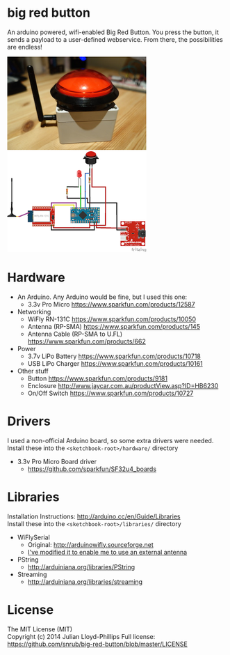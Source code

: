 big red button
==============

An arduino powered, wifi-enabled Big Red Button. You press the button, it sends a payload to a user-defined webservice. From there, the possibilities are endless!

![Button](https://github.com/snrub/big-red-button/raw/master/button.jpg) 
![Schematics - small](https://github.com/snrub/big-red-button/raw/master/schematics/BigRedButton_sml.png)

# Hardware

  * An Arduino. Any Arduino would be fine, but I used this one:
    * 3.3v Pro Micro https://www.sparkfun.com/products/12587
  * Networking
    * WiFly RN-131C https://www.sparkfun.com/products/10050
    * Antenna (RP-SMA) https://www.sparkfun.com/products/145
    * Antenna Cable (RP-SMA to U.FL) https://www.sparkfun.com/products/662
  * Power
    * 3.7v LiPo Battery https://www.sparkfun.com/products/10718
    * USB LiPo Charger https://www.sparkfun.com/products/10161
  * Other stuff
    * Button https://www.sparkfun.com/products/9181
    * Enclosure http://www.jaycar.com.au/productView.asp?ID=HB6230
    * On/Off Switch https://www.sparkfun.com/products/10727

# Drivers

I used a non-official Arduino board, so some extra drivers were needed.   
Install these into the `<sketchbook-root>/hardware/` directory

  * 3.3v Pro Micro Board driver
    * https://github.com/sparkfun/SF32u4_boards

# Libraries

Installation Instructions: http://arduino.cc/en/Guide/Libraries   
Install these into the `<sketchbook-root>/libraries/` directory

  * WiFlySerial
    * Original: http://arduinowifly.sourceforge.net
    * [I've modified it to enable me to use an external antenna](https://github.com/snrub/big-red-button/tree/master/src/libraries/WiFlySerial)
  * PString
    * http://arduiniana.org/libraries/PString
  * Streaming
    * http://arduiniana.org/libraries/streaming

# License

The MIT License (MIT)   
Copyright (c) 2014 Julian Lloyd-Phillips
Full license: https://github.com/snrub/big-red-button/blob/master/LICENSE
